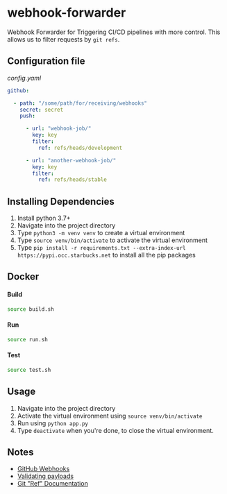 # webhook-forwarder
Webhook Forwarder for Triggering CI/CD pipelines with more control. This allows us to filter requests by `git refs`.

## Configuration file
_config.yaml_

```yaml
github:

  - path: "/some/path/for/receiving/webhooks"
    secret: secret
    push:

      - url: "webhook-job/"
        key: key
        filter:
          ref: refs/heads/development

      - url: "another-webhook-job/"
        key: key
        filter:
          ref: refs/heads/stable

```

## Installing Dependencies
1. Install python 3.7+
2. Navigate into the project directory
3. Type `python3 -m venv venv` to create a virtual environment
4. Type `source venv/bin/activate` to activate the virtual environment
5. Type `pip install -r requirements.txt --extra-index-url https://pypi.occ.starbucks.net` to install all the pip packages

## Docker

#### Build
```bash
source build.sh
```

#### Run
```bash
source run.sh
```

#### Test
```bash
source test.sh
```

## Usage
1. Navigate into the project directory
2. Activate the virtual environment using `source venv/bin/activate`
3. Run using `python app.py`
4. Type `deactivate` when you're done, to close the virtual environment.

## Notes
- [GitHub Webhooks](https://developer.github.com/webhooks/)
- [Validating payloads](https://developer.github.com/webhooks/securing/#validating-payloads-from-github)
- [Git "Ref" Documentation](https://git-scm.com/docs/gitrevisions)
